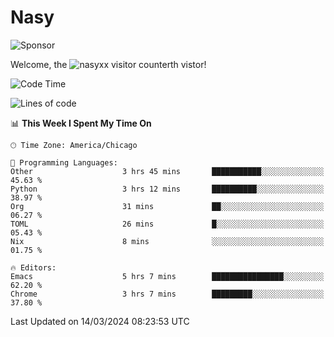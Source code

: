 # Nasy

<!--
<p align="center">
<img height="200" src="https://github-readme-stats.vercel.app/api?username=nasyxx&count_private=true&show_icons=true&theme=dracula&include_all_commits=true"/>
<img height="200" src="https://github-readme-stats.vercel.app/api/top-langs/?username=nasyxx&theme=dracula&hide=html,jupyter+notebook&count_private=true&show_icons=true"/>
</p>

  
----------------
-->

![Sponsor](https://img.shields.io/static/v1.svg?label=Sponsor&message=%E2%9D%A4&logo=GitHub&style=flat&color=pink)
 
Welcome, the ![nasyxx visitor counter](https://count.getloli.com/get/@nasyxx?theme=rule34)th vistor!
 
<!--START_SECTION:waka-->
![Code Time](http://img.shields.io/badge/Code%20Time-4%2C351%20hrs%2050%20mins-blue)

![Lines of code](https://img.shields.io/badge/From%20Hello%20World%20I%27ve%20Written-6.3%20million%20lines%20of%20code-blue)

📊 **This Week I Spent My Time On** 

```text
🕑︎ Time Zone: America/Chicago

💬 Programming Languages: 
Other                    3 hrs 45 mins       ███████████░░░░░░░░░░░░░░   45.63 % 
Python                   3 hrs 12 mins       ██████████░░░░░░░░░░░░░░░   38.97 % 
Org                      31 mins             ██░░░░░░░░░░░░░░░░░░░░░░░   06.27 % 
TOML                     26 mins             █░░░░░░░░░░░░░░░░░░░░░░░░   05.43 % 
Nix                      8 mins              ░░░░░░░░░░░░░░░░░░░░░░░░░   01.75 % 

🔥 Editors: 
Emacs                    5 hrs 7 mins        ████████████████░░░░░░░░░   62.20 % 
Chrome                   3 hrs 7 mins        █████████░░░░░░░░░░░░░░░░   37.80 % 
```


 Last Updated on 14/03/2024 08:23:53 UTC
<!--END_SECTION:waka-->

<!-- ![visitors](https://visitor-badge.laobi.icu/badge?page_id=nasyxx.nasyxx) -->

